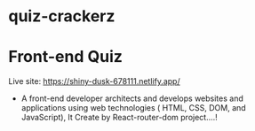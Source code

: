 # quiz-crackerz
# Front-end Quiz
Live site: https://shiny-dusk-678111.netlify.app/
* A front-end developer architects and develops websites and applications using web technologies ( HTML, CSS, DOM, and JavaScript),
It Create by React-router-dom project....!

